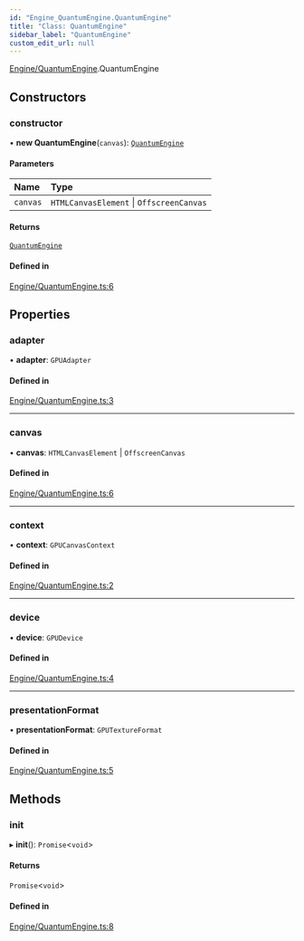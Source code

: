 ```yaml
---
id: "Engine_QuantumEngine.QuantumEngine"
title: "Class: QuantumEngine"
sidebar_label: "QuantumEngine"
custom_edit_url: null
---
```


[Engine/QuantumEngine](../modules/Engine_QuantumEngine.md).QuantumEngine

## Constructors

### constructor

• **new QuantumEngine**(`canvas`): [`QuantumEngine`](Engine_QuantumEngine.QuantumEngine.md)

#### Parameters

| Name | Type |
| :------ | :------ |
| `canvas` | `HTMLCanvasElement` \| `OffscreenCanvas` |

#### Returns

[`QuantumEngine`](Engine_QuantumEngine.QuantumEngine.md)

#### Defined in

[Engine/QuantumEngine.ts:6](https://github.com/lucasdamianjohnson/DivineVoxelEngine/blob/596fa7391478620ed460dfb4856ff0a763b91c49/divinevoxel/quantum-renderer/src/Engine/QuantumEngine.ts#L6)

## Properties

### adapter

• **adapter**: `GPUAdapter`

#### Defined in

[Engine/QuantumEngine.ts:3](https://github.com/lucasdamianjohnson/DivineVoxelEngine/blob/596fa7391478620ed460dfb4856ff0a763b91c49/divinevoxel/quantum-renderer/src/Engine/QuantumEngine.ts#L3)

___

### canvas

• **canvas**: `HTMLCanvasElement` \| `OffscreenCanvas`

#### Defined in

[Engine/QuantumEngine.ts:6](https://github.com/lucasdamianjohnson/DivineVoxelEngine/blob/596fa7391478620ed460dfb4856ff0a763b91c49/divinevoxel/quantum-renderer/src/Engine/QuantumEngine.ts#L6)

___

### context

• **context**: `GPUCanvasContext`

#### Defined in

[Engine/QuantumEngine.ts:2](https://github.com/lucasdamianjohnson/DivineVoxelEngine/blob/596fa7391478620ed460dfb4856ff0a763b91c49/divinevoxel/quantum-renderer/src/Engine/QuantumEngine.ts#L2)

___

### device

• **device**: `GPUDevice`

#### Defined in

[Engine/QuantumEngine.ts:4](https://github.com/lucasdamianjohnson/DivineVoxelEngine/blob/596fa7391478620ed460dfb4856ff0a763b91c49/divinevoxel/quantum-renderer/src/Engine/QuantumEngine.ts#L4)

___

### presentationFormat

• **presentationFormat**: `GPUTextureFormat`

#### Defined in

[Engine/QuantumEngine.ts:5](https://github.com/lucasdamianjohnson/DivineVoxelEngine/blob/596fa7391478620ed460dfb4856ff0a763b91c49/divinevoxel/quantum-renderer/src/Engine/QuantumEngine.ts#L5)

## Methods

### init

▸ **init**(): `Promise`\<`void`\>

#### Returns

`Promise`\<`void`\>

#### Defined in

[Engine/QuantumEngine.ts:8](https://github.com/lucasdamianjohnson/DivineVoxelEngine/blob/596fa7391478620ed460dfb4856ff0a763b91c49/divinevoxel/quantum-renderer/src/Engine/QuantumEngine.ts#L8)

